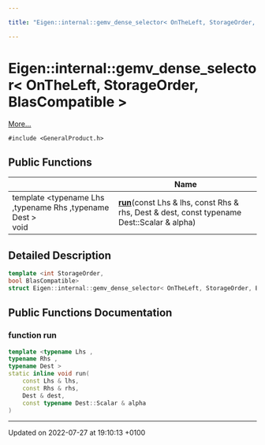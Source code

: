 ```yaml
---

title: "Eigen::internal::gemv_dense_selector< OnTheLeft, StorageOrder, BlasCompatible >"

---
```


# Eigen::internal::gemv_dense_selector< OnTheLeft, StorageOrder, BlasCompatible >



 [More...](#detailed-description)


`#include <GeneralProduct.h>`

## Public Functions

|                | Name           |
| -------------- | -------------- |
| template <typename Lhs ,typename Rhs ,typename Dest \> <br>void | **[run](http://example.org/classes/structeigen_1_1internal_1_1gemv__dense__selector_3_01ontheleft_00_01storageorder_00_01blascompatible_01_4/#function-run)**(const Lhs & lhs, const Rhs & rhs, Dest & dest, const typename Dest::Scalar & alpha) |

## Detailed Description

```cpp
template <int StorageOrder,
bool BlasCompatible>
struct Eigen::internal::gemv_dense_selector< OnTheLeft, StorageOrder, BlasCompatible >;
```

## Public Functions Documentation

### function run

```cpp
template <typename Lhs ,
typename Rhs ,
typename Dest >
static inline void run(
    const Lhs & lhs,
    const Rhs & rhs,
    Dest & dest,
    const typename Dest::Scalar & alpha
)
```


-------------------------------

Updated on 2022-07-27 at 19:10:13 +0100